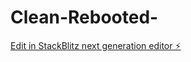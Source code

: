 # Clean-Rebooted-

[Edit in StackBlitz next generation editor ⚡️](https://stackblitz.com/~/github.com/jarvisaichat-boop/Clean-Rebooted-)